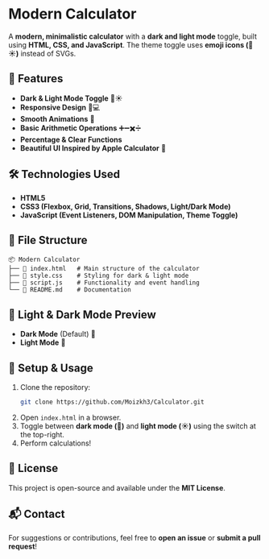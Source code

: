 # Modern Calculator

A **modern, minimalistic calculator** with a **dark and light mode** toggle, built using **HTML, CSS, and JavaScript**. The theme toggle uses **emoji icons (🌙 ☀️)** instead of SVGs.

## 🚀 Features
- **Dark & Light Mode Toggle** 🌙☀️
- **Responsive Design** 📱💻
- **Smooth Animations** 🔄
- **Basic Arithmetic Operations** ➕➖✖️➗
- **Percentage & Clear Functions**
- **Beautiful UI Inspired by Apple Calculator** 🍏

## 🛠️ Technologies Used
- **HTML5**
- **CSS3 (Flexbox, Grid, Transitions, Shadows, Light/Dark Mode)**
- **JavaScript (Event Listeners, DOM Manipulation, Theme Toggle)**

## 📂 File Structure
```
📦 Modern Calculator
├── 📜 index.html   # Main structure of the calculator
├── 🎨 style.css    # Styling for dark & light mode
├── 📝 script.js    # Functionality and event handling
└── 📘 README.md    # Documentation
```

## 🎨 Light & Dark Mode Preview
- **Dark Mode** (Default) 🖤
- **Light Mode** 🤍

## 🔧 Setup & Usage
1. Clone the repository:
   ```sh
   git clone https://github.com/Moizkh3/Calculator.git
   ```
2. Open `index.html` in a browser.
3. Toggle between **dark mode (🌙)** and **light mode (☀️)** using the switch at the top-right.
4. Perform calculations!

## 📜 License
This project is open-source and available under the **MIT License**.

## 📬 Contact
For suggestions or contributions, feel free to **open an issue** or **submit a pull request**!

